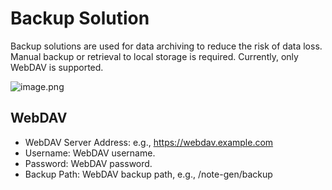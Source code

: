 # Backup Solution

Backup solutions are used for data archiving to reduce the risk of data loss. Manual backup or retrieval to local storage is required. Currently, only WebDAV is supported.

![image.png](https://s2.loli.net/2025/07/10/KQNXgx7zryHoOiW.png)

## WebDAV

- WebDAV Server Address: e.g., https://webdav.example.com
- Username: WebDAV username.
- Password: WebDAV password.
- Backup Path: WebDAV backup path, e.g., /note-gen/backup
